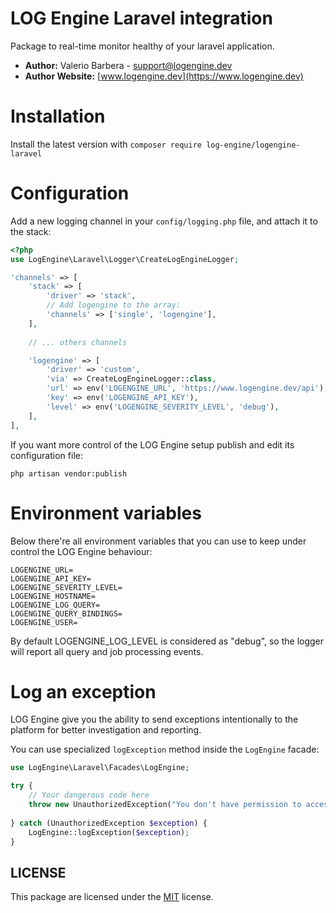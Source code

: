 # LOG Engine Laravel integration

Package to real-time monitor healthy of your laravel application.

- **Author:** Valerio Barbera - [support@logengine.dev](mailto:support@logengine.dev)
- **Author Website:** [www.logengine.dev](https://www.logengine.dev)


# Installation
Install the latest version with `composer require log-engine/logengine-laravel`

# Configuration

Add a new logging channel in your `config/logging.php` file, and attach it to the stack:

```php
<?php
use LogEngine\Laravel\Logger\CreateLogEngineLogger;

'channels' => [
    'stack' => [
        'driver' => 'stack',
        // Add logengine to the array:
        'channels' => ['single', 'logengine'],
    ],
    
    // ... others channels

    'logengine' => [
        'driver' => 'custom',
        'via' => CreateLogEngineLogger::class,
        'url' => env('LOGENGINE_URL', 'https://www.logengine.dev/api'),
        'key' => env('LOGENGINE_API_KEY'),
        'level' => env('LOGENGINE_SEVERITY_LEVEL', 'debug'),
    ],
],
```

If you want more control of the LOG Engine setup publish and edit its configuration file:

`php artisan vendor:publish`

# Environment variables

Below there're all environment variables that you can use to keep under control the LOG Engine behaviour:

```
LOGENGINE_URL=
LOGENGINE_API_KEY=
LOGENGINE_SEVERITY_LEVEL=
LOGENGINE_HOSTNAME=
LOGENGINE_LOG_QUERY=
LOGENGINE_QUERY_BINDINGS=
LOGENGINE_USER=
```

By default LOGENGINE_LOG_LEVEL is considered as "debug", so the logger will report all query and job processing events.

# Log an exception

LOG Engine give you the ability to send exceptions intentionally to the platform for better investigation and reporting.

You can use specialized `logException` method inside the `LogEngine` facade:

```php
use LogEngine\Laravel\Facades\LogEngine;

try {
    // Your dangerous code here
    throw new UnauthorizedException("You don't have permission to access.");
    
} catch (UnauthorizedException $exception) {
    LogEngine::logException($exception);
}
```

## LICENSE

This package are licensed under the [MIT](LICENSE) license.
